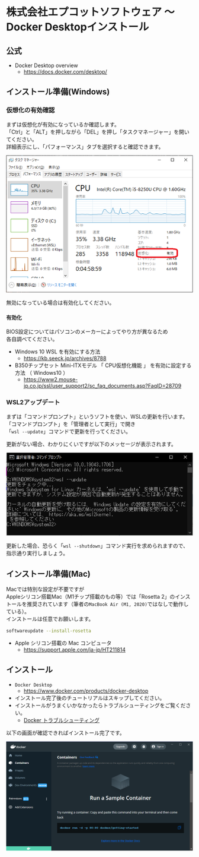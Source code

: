 # 株式会社エプコットソフトウェア ～ Docker Desktopインストール

## 公式

- Docker Desktop overview
  - <https://docs.docker.com/desktop/>

## インストール準備(Windows)

### 仮想化の有効確認

まずは仮想化が有効になっているか確認します。  
「Ctrl」と「ALT」を押しながら「DEL」を押し「タスクマネージャー」を開いてください。  
詳細表示にし、「パフォーマンス」タブを選択すると確認できます。  

![タスクマネージャー](./images/task-manager.png)  

無効になっている場合は有効化してください。  

#### 有効化

BIOS設定についてはパソコンのメーカーによってやり方が異なるため  
各自調べてください。  

- Windows 10 WSL を有効にする方法
  - <https://kb.seeck.jp/archives/8788>
- B350チップセット Mini-ITXモデル 「 CPU仮想化機能 」 を有効に設定する方法 （ Windows10 ）
  - <https://www2.mouse-jp.co.jp/ssl/user_support2/sc_faq_documents.asp?FaqID=28709>

### WSL2アップデート

まずは「コマンドプロンプト」というソフトを使い、WSLの更新を行います。  
「コマンドプロンプト」を「管理者として実行」で開き  
「`wsl --update`」コマンドで更新を行ってください。  

更新がない場合、わかりにくいですが以下のメッセージが表示されます。

![コマンドプロンプト](./images/cmd-wsl-update.png)  

更新した場合、恐らく「`wsl --shutdown`」コマンド実行を求められますので、指示通り実行しましょう。  

## インストール準備(Mac)

Macでは特別な設定が不要ですが  
Appleシリコン搭載Mac（M1チップ搭載のもの等）では「Rosetta 2」のインストールを推奨されています（筆者の`MacBook Air (M1, 2020)`ではなしで動作している）。  
インストールは任意でお願いします。

```bash
softwareupdate --install-rosetta
```

- Apple シリコン搭載の Mac コンピュータ
  - <https://support.apple.com/ja-jp/HT211814>

## インストール

- `Docker Desktop`
  - <https://www.docker.com/products/docker-desktop>
- インストール完了後のチュートリアルはスキップしてください。
- インストールがうまくいかなかったらトラブルシューティングをご覧ください。
  - [Docker トラブルシューティング](./troubleshoot.md)

以下の画面が確認できればインストール完了です。

![Docker Desktop](./images/docker-desktop.png)  
